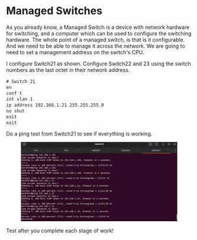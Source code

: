 # Managed Switches

As you already know, a Managed Switch is a device with network hardware for switching, and a computer which can be used to configure the switching hardware. The whole point of a managed switch, is that is it configurable. And we need to be able to manage it across the network. We are going to need to set a management address on the switch's CPU.

I configure Switch21 as shown. Configure Switch22 and 23 using the switch numbers as the last octet in their network address.

```
# Switch 21
en
conf t
int vlan 1
ip address 192.168.1.21 255.255.255.0
no shut
exit
exit

```

Do a ping test from Switch21 to see if everything is working.

<figure><img src="../.gitbook/assets/image (1).png" alt=""><figcaption></figcaption></figure>

Test after you complete each stage of work!
